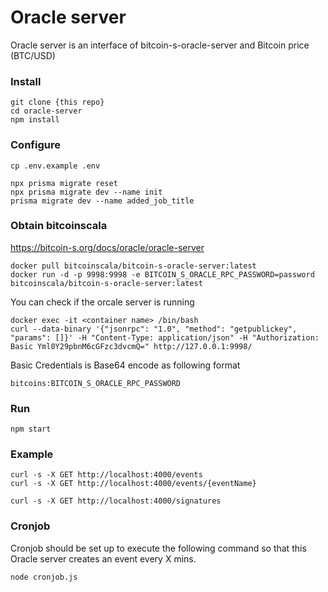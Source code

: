 # Oracle server
Oracle server is an interface of bitcoin-s-oracle-server and Bitcoin price (BTC/USD)

### Install
```
git clone {this repo}
cd oracle-server
npm install
```
### Configure

```
cp .env.example .env
```

```
npx prisma migrate reset
npx prisma migrate dev --name init
prisma migrate dev --name added_job_title
```

### Obtain bitcoinscala
https://bitcoin-s.org/docs/oracle/oracle-server
```
docker pull bitcoinscala/bitcoin-s-oracle-server:latest
docker run -d -p 9998:9998 -e BITCOIN_S_ORACLE_RPC_PASSWORD=password bitcoinscala/bitcoin-s-oracle-server:latest
```

You can check if the orcale server is running
```
docker exec -it <container name> /bin/bash
curl --data-binary '{"jsonrpc": "1.0", "method": "getpublickey", "params": []}' -H "Content-Type: application/json" -H "Authorization: Basic Yml0Y29pbnM6cGFzc3dvcmQ=" http://127.0.0.1:9998/
```
Basic Credentials is Base64 encode as following format
```
bitcoins:BITCOIN_S_ORACLE_RPC_PASSWORD
```

### Run
```
npm start
```

### Example
```
curl -s -X GET http://localhost:4000/events
curl -s -X GET http://localhost:4000/events/{eventName}
```

```
curl -s -X GET http://localhost:4000/signatures
```


### Cronjob
Cronjob should be set up to execute the following command so that this Oracle server creates an event every X mins. 
```
node cronjob.js
```